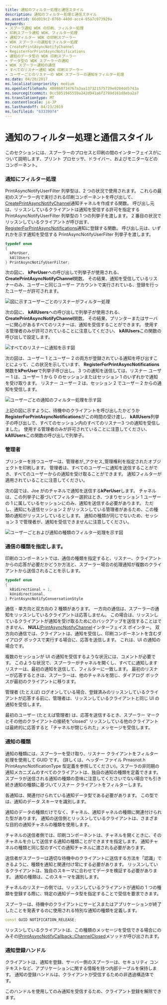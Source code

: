 ```yaml
---
title: 通知のフィルター処理と通信スタイル
description: 通知のフィルター処理と通信スタイル
ms.assetid: 66d019c2-0760-440d-acc4-85a7c073929a
keywords:
- スプーラ通知 WDK の印刷、フィルター処理
- 印刷スプーラ通知 WDK、フィルター処理
- 通知フィルター WDK の印刷スプーラー
- WDK スプーラーの通知をフィルター処理
- CreatePrintAsyncNotifyChannel
- RegisterForPrintAsyncNotifications
- 通知のデータ型の WDK 印刷スプーラー
- データ型の WDK スプーラーの通知
- WDK スプーラー通知の通信
- すべてのリスナー通知 WDK 印刷スプーラー
- ユーザーごとのリスナーの WDK スプーラーの通知をフィルター処理
ms.date: 04/20/2017
ms.localizationpriority: medium
ms.openlocfilehash: 400860734767a3aa137321575739e9204dd5743a
ms.sourcegitcommit: 0cc5051945559a242d941a6f2799d161d8eba2a7
ms.translationtype: MT
ms.contentlocale: ja-JP
ms.lasthandoff: 04/23/2019
ms.locfileid: "63339974"
---
```

# <a name="notification-filtering-and-communication-styles"></a>通知のフィルター処理と通信スタイル





このセクションには、スプーラーのプロセスと印刷の間のインターフェイスがについて説明します、プリント プロセッサ、ドライバー、およびモニターなどのコンポーネント。

### <a name="notification-filtering"></a>通知にフィルター処理

PrintAsyncNotifyUserFilter 列挙型は、2 つの状況で使用されます。 これらの最初のスプーラー内で実行される印刷コンポーネントを呼び出して、 [CreatePrintAsyncNotifyChannel](https://go.microsoft.com/fwlink/p/?linkid=124750)通知チャネルを作成する関数。 呼び出し元は、リッスンしているクライアントは通知を受信する許可を指定する PrintAsyncNotifyUserFilter 列挙型の 1 つの列挙子を渡します。 2 番目の状況でリッスンしているクライアントが呼び出す、 [RegisterForPrintAsyncNotifications](https://go.microsoft.com/fwlink/p/?linkid=124752)通知に登録する関数。 呼び出し元は、いずれかを示す通知を受信する PrintAsyncNotifyUserFilter 列挙子を渡します。

```cpp
typedef enum 
{
  kPerUser,
  kAllUsers
} PrintAsyncNotifyUserFilter; 
```

次の図に、 **kPerUser**への呼び出しで列挙子が使用される、 **CreatePrintAsyncNotifyChannel**関数。 その結果、通知を受信しているリスナーのみ、ユーザーと同じユーザー アカウントで実行されている、登録を行ったユーザーが許可されます。

![図に示すユーザーごとのリスナーがフィルター処理](images/notifyfilt1.gif)

次の図に、 **kAllUsers**への呼び出しで列挙子が使用される、 **CreatePrintAsyncNotifyChannel**関数。 その結果、プリンターまたはサーバーに関心があるすべてのリスナーは、通知を受信することができます。 使用する管理者のみが許可されていることに注意してください、 **kAllUsers**この関数の呼び出しで設定します。

![すべてのリスナーに通知を示す図](images/notifyfilt2.gif)

次の図は、ユーザー 1 とユーザー 2 の両方が登録されている通知を呼び出すことによって、この状況を示しています、 **RegisterForPrintAsyncNotifications**関数を**kPerUser**で列挙子呼び出し。 3 つの通知を送信しては、リスナー ユーザー 1 は、ユーザー 1 から 0 のセッションまたはセッション 1 のいずれかで通知を受け取ります。 リスナー ユーザー 2 は、セッション 2 でユーザー 2 からの通知を受信します。

![ユーザーごとの通知のフィルター処理を示す図](images/notifyfilt3.gif)

上記の図に示すように、待機中のクライアントを呼び出したかどうか**RegisterForPrintAsyncNotifications**がこの時間の受け渡し、 **kAllUsers**列挙子の呼び出しで、すべてのセッション内のすべてのリスナー3 つの通知を受信しました。 使用する管理者のみが許可されていることに注意してください、 **kAllUsers**この関数の呼び出しで列挙子。

### <a href="" id="administrators-"></a>管理者

プリンターを持つユーザーは、管理者が\_アクセス\_管理権利を指定されたオブジェクトを印刷します。 管理者は、すべてのユーザーに通知を送信することができ、すべてのユーザーからの通知を受け取ることができます。 通知フィルターが適用されていることに注意してください。

次の図では、Joe がのチャネルで通知を送信する**kPerUser**します。 チャネルは、この列挙子に基づいてフィルター選択はとき、つまりセッション 1 ユーザーの 1 に属しているセッションにのみ、通知を送信する必要があります。 ただし、通知にも送信セッション 2 がリッスンしている管理者があるため、この種類の通知がリッスンしているとします。 通知の種類が同じでないため、セッション 3 で管理者が、通知を受信できませんに注意してください。

![ユーザーごとおよび通知の種類のフィルター処理を示す図](images/notifyfilt4.gif)

### <a name="specifying-the-type-of-communication"></a>通信の種類を指定します。

印刷のコンポーネントでは、通信の種類を指定すると、リスナー、クライアントからの応答が必要だかどうか方法と、スプーラー場合の処理通知が複数のクライアントから送信されることを示します。

```cpp
typedef enum 
{
  kBidirectional = 1, 
  kUnidirectional, 
} PrintAsyncNotifyConversationStyle
```

通信 - 単方向と双方向の 2 種類があります。 一方向の通信は、スプーラーの通知をリッスンしているクライアントは応答しません。 この場合は、リッスンしているクライアントが通知を受け取るためにのバックアップを送信することはできません、 **NULL**[IPrintAsyncNotifyChannel](https://go.microsoft.com/fwlink/p/?linkid=124758)インターフェイス ポインター。 双方向の通信では、クライアントは、通知を受信し、印刷コンポーネントを含むダイアログ ボックスで実行する場合に、応答を送信します。 これは、UI の通知の場合です。

複数のセッションが UI の通知を受信するような状況には、コメントが必要です。 このような状況で、スプーラーがチャネルを開くし、すべてに通知しますリスナーは、最初の通知を送信して、フィルターに一致します。 最初のリスナーが応答するときは、スプーラーは、他のチャネルを閉じ、ダイアログ ボックスが最初のクライアントに移ります。

管理者 (たとえば) ログオンしている場合、登録済みのリッスンしているクライアントが応答する前に、管理者は、リッスンしているクライアントと同じ UI の通知を受信します。

最初のユーザー (たとえば管理者) は、応答を送信するとき、スプーラー マークとその他のクライアントの接続を"closed" リッスンしている他のクライアントは最終的に応答すると「チャネルが閉じられた」メッセージを受信します。

### <a name="notification-types"></a>通知の種類

通知の種類には、スプーラーを受け取り、リスナー クライアントをフィルター処理を使用して GUID です。 (詳しくは、ヘッダー ファイル Prnasnot.h PrintAsyncNotificationType 型定義を参照してください)。スプーラの非同期の通知メカニズムのすべてのクライアントは、独自の通知の種類を定義できます。 スプーラが送信される通知の種類の意味に注意してくださいでない場合でも引き続き通知の種類に基づいてリスナー クライアントをフィルターします。

各通知は、関連付けられている通知データ型である必要があります。 この型では、通知のデータ スキーマを識別します。

通知のデータの種類だけでなく、チャネル、通知チャネルの種類に関連付けられた型があります。 通知の送信側とリッスンしているクライアントは、さまざまな目的の通知チャネルの種類を使用します。

チャネルの送信者側では、印刷コンポーネントは、チャネルを開くときに、そのチャネルを介して送信する通知の種類ことができますを指定します。 通知チャネルの種類と同じ型のすべての通知チャネルに渡される必要があります。

送信者がスプーラーは適切な待機中のクライアントに送信する方法を「認識」できるように、種類を通知と関連付け常にする必要があります。 リッスンしているクライアントは、独自のスキーマに合わせてデータを検証する必要があります。 通知の種類は、このスキーマを識別します。

チャネルのリスナーの側では、リッスンしているクライアントが通知の 1 つの種類を登録する際に、特定の通知データ型を指定することで受信を要求できます。

スプーラーは、待機中のクライアントにサービスまたはアプリケーションが終了したことを発表するのに使用される特別な通知の種類を定義します。

```cpp
const GUID NOTIFICATION_RELEASE;
```

リッスンしているクライアントは、この種類のメッセージを受信できる場合にのみその[IPrintAsyncNotifyCallback::ChannelClosed](https://go.microsoft.com/fwlink/p/?linkid=124756)メソッドが呼び出されます。

### <a href="" id="notification-registration-handle-"></a>通知登録ハンドル

クライアントは、通知を登録、サーバー側のスプーラーは、セキュリティ コンテキストなど、アプリケーションに関する情報を持つ内部テーブルを保持します。 通知の登録ハンドルは、クライアントが受信するための非透過構造体です。

このハンドルを使用してのみ通知を受信するため、クライアント登録を解除できます。

 

 




